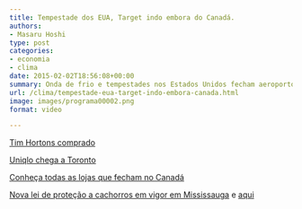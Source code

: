 ```yaml
---
title: Tempestade dos EUA, Target indo embora do Canadá.
authors:
- Masaru Hoshi
type: post
categories:
- economia
- clima
date: 2015-02-02T18:56:08+00:00
summary: Onda de frio e tempestades nos Estados Unidos fecham aeroportos, ruas e estradas de trem. No Canadá, redes de lojas abrem, fecham e ninguém entende o que aconteceu. E em Mississauga, mais respeito aos animais.
url: /clima/tempestade-eua-target-indo-embora-canada.html
image: images/programa00002.png
format: video

---
```

[Tim Hortons comprado][1]

[Uniqlo chega a Toronto][2]

[Conheça todas as lojas que fecham no Canadá][3]

[Nova lei de proteção a cachorros em vigor em Mississauga][4] e [aqui][5]

 [1]: http://globalnews.ca/news/1708998/ottawa-gives-burger-king-go-ahead-for-tim-hortons-takeover/
 [2]: http://www.theglobeandmail.com/report-on-business/international-business/asian-pacific-business/uniqlo-to-open-first-canadian-stores-in-2016/article22633951/
 [3]: http://www.huffingtonpost.ca/2015/01/15/retailers-closing-canada_n_6480972.html
 [4]: http://www.q107.com/2014/12/01/new-dog-laws-take-effect-today-in-mississauga-should-the-government-tell-you-how-to-treat-your-pet/?sc_ref=direct
 [5]: http://www.thestar.com/news/city_hall/2014/11/30/new_mississauga_dog_law_in_effect_monday.html